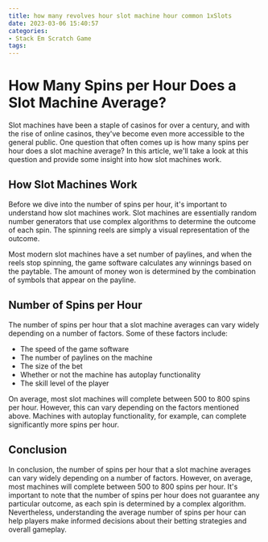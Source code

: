```yaml
---
title: how many revolves hour slot machine hour common 1xSlots
date: 2023-03-06 15:40:57
categories:
- Stack Em Scratch Game
tags:
---
```

# How Many Spins per Hour Does a Slot Machine Average?

Slot machines have been a staple of casinos for over a century, and with the rise of online casinos, they've become even more accessible to the general public. One question that often comes up is how many spins per hour does a slot machine average? In this article, we'll take a look at this question and provide some insight into how slot machines work.

## How Slot Machines Work

Before we dive into the number of spins per hour, it's important to understand how slot machines work. Slot machines are essentially random number generators that use complex algorithms to determine the outcome of each spin. The spinning reels are simply a visual representation of the outcome.

Most modern slot machines have a set number of paylines, and when the reels stop spinning, the game software calculates any winnings based on the paytable. The amount of money won is determined by the combination of symbols that appear on the payline.

## Number of Spins per Hour

The number of spins per hour that a slot machine averages can vary widely depending on a number of factors. Some of these factors include:

- The speed of the game software
- The number of paylines on the machine
- The size of the bet
- Whether or not the machine has autoplay functionality
- The skill level of the player

On average, most slot machines will complete between 500 to 800 spins per hour. However, this can vary depending on the factors mentioned above. Machines with autoplay functionality, for example, can complete significantly more spins per hour.

## Conclusion

In conclusion, the number of spins per hour that a slot machine averages can vary widely depending on a number of factors. However, on average, most machines will complete between 500 to 800 spins per hour. It's important to note that the number of spins per hour does not guarantee any particular outcome, as each spin is determined by a complex algorithm. Nevertheless, understanding the average number of spins per hour can help players make informed decisions about their betting strategies and overall gameplay.
